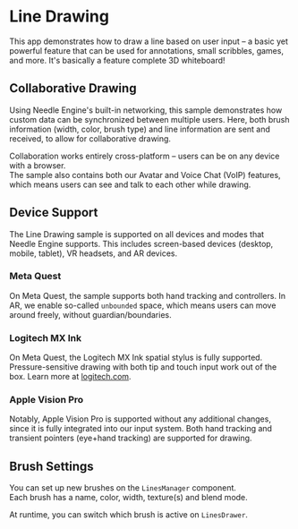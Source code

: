# Line Drawing

This app demonstrates how to draw a line based on user input – a basic yet powerful feature that can be used for annotations, small scribbles, games, and more. 
It's basically a feature complete 3D whiteboard!

## Collaborative Drawing

Using Needle Engine's built-in networking, this sample demonstrates how custom data can be synchronized between multiple users. Here, both brush information (width, color, brush type) and line information are sent and received, to allow for collaborative drawing.

Collaboration works entirely cross-platform – users can be on any device with a browser.  
The sample also contains both our Avatar and Voice Chat (VoIP) features, which means users can see and talk to each other while drawing.

## Device Support

The Line Drawing sample is supported on all devices and modes that Needle Engine supports.
This includes screen-based devices (desktop, mobile, tablet), VR headsets, and AR devices.  

### Meta Quest
On Meta Quest, the sample supports both hand tracking and controllers. In AR, we enable so-called `unbounded` space, which means users can move around freely, without guardian/boundaries.

### Logitech MX Ink
On Meta Quest, the Logitech MX Ink spatial stylus is fully supported. Pressure-sensitive drawing with both tip and touch input work out of the box.
Learn more at [logitech.com](https://www.logitech.com/en-us/products/vr/mx-ink.html).

### Apple Vision Pro
Notably, Apple Vision Pro is supported without any additional changes, since it is fully integrated into our input system. Both hand tracking and transient pointers (eye+hand tracking) are supported for drawing.

## Brush Settings

You can set up new brushes on the `LinesManager` component.  
Each brush has a name, color, width, texture(s) and blend mode.

At runtime, you can switch which brush is active on `LinesDrawer`.
